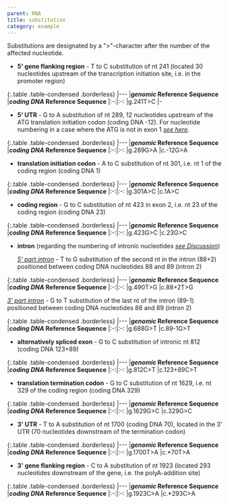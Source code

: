 ```yaml
---
parent: RNA
title: substitution
category: example
---
```


Substitutions are designated by a ">"-character after the number of the affected nucleotide. 

*   **5' gene flanking region** - T to C substitution of nt 241 (located 30 nucleotides upstream of the transcription initiation site, i.e. in the promoter region)

{:.table .table-condensed .borderless}
|---
|**_genomic_ Reference Sequence**    |**_coding DNA_ Reference Sequence**
|:-:|:-:
|g.241T>C                            |-



*   **5' UTR** - G to A substitution of nt 289, 12 nucleotides upstream of the ATG translation initiation codon (coding DNA -12). For nucleotide numbering in a case where the ATG is not in exon 1 [_see here_](refseq.html#IVSin5). 

{:.table .table-condensed .borderless}
|---
|**_genomic_ Reference Sequence**    |**_coding DNA_ Reference Sequence**
|:-:|:-:
|g.289G>A                            |c.-12G>A 


*   **translation initiation codon** - A to C substitution of nt 301, i.e. nt 1 of the coding region (coding DNA 1)

{:.table .table-condensed .borderless}
|---
|**_genomic_ Reference Sequence**    |**_coding DNA_ Reference Sequence**
|:-:|:-:
|g.301A>C                            |c.1A>C 


*   **coding region** - G to C substitution of nt 423 in exon 2, i.e. nt 23 of the coding region (coding DNA 23)

{:.table .table-condensed .borderless}
|---
|**_genomic_ Reference Sequence**    |**_coding DNA_ Reference Sequence**
|:-:|:-:
|g.423G>C                            |c.23G>C 


*   **intron** (regarding the numbering of intronic nucleotides [_see Discussion_](disc.html#IVS))
    
    _<u>5' part intron</u>  -_ T to G substitution of the second nt in the intron (88+2) positioned between coding DNA nucleotides 88 and 89 (intron 2)

{:.table .table-condensed .borderless}
|---
|**_genomic_ Reference Sequence**    |**_coding DNA_ Reference Sequence**
|:-:|:-:
|g.490T>G                            |c.88+2T>G 
    
_<u>3' part intron</u>  -_ G to T substitution of the last nt of the intron  (89-1) positioned between coding DNA nucleotides 88 and 89 (intron 2)

{:.table .table-condensed .borderless}
|---
|**_genomic_ Reference Sequence**    |**_coding DNA_ Reference Sequence**
|:-:|:-:
|g.688G>T                            |c.89-1G>T 


*   **alternatively spliced exon** -  G to C substitution of intronic nt 812 (coding DNA 123+89)

{:.table .table-condensed .borderless}
|---
|**_genomic_ Reference Sequence**    |**_coding DNA_ Reference Sequence**
|:-:|:-:
|g.812C>T                            |c.123+89C>T 


*   **translation termination codon** - G to C substitution of nt 1629, i.e. nt 329 of the coding region (coding DNA 329)

{:.table .table-condensed .borderless}
|---
|**_genomic_ Reference Sequence**    |**_coding DNA_ Reference Sequence**
|:-:|:-:
|g.1629G>C                           |c.329G>C 


*   **3' UTR** - T to A substitution of nt 1700 (coding DNA 70), located in the 3' UTR (70 nucleotides downstream of the termination codon)

{:.table .table-condensed .borderless}
|---
|**_genomic_ Reference Sequence**    |**_coding DNA_ Reference Sequence**
|:-:|:-:
|g.1700T>A                           |c.*70T>A 


*   **3' gene flanking region** - C to A substitution of nt 1923 (located 293 nucleotides downstream of the gene, i.e. the polyA-addition site)

{:.table .table-condensed .borderless}
|---
|**_genomic_ Reference Sequence**    |**_coding DNA_ Reference Sequence**
|:-:|:-:
|g.1923C>A                           |c.*293C>A